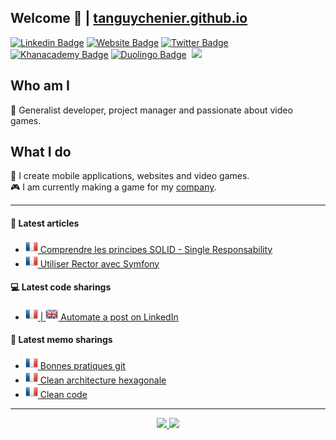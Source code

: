 ## Welcome 👋 | <a href="https://tanguychenier.github.io/tanguychenier"> tanguychenier.github.io </a>

[![Linkedin Badge](https://img.shields.io/badge/-linkedin-blue?style=flat&logo=Linkedin&logoColor=white&link=https://www.linkedin.com/in/tanguy-chenier/)](https://www.linkedin.com/in/tanguy-chenier/)
[![Website Badge](https://img.shields.io/badge/-tansoftware-47CCCC?style=flat&logo=Google-Chrome&logoColor=white&link=https://www.tansoftware.com)](https://www.tansoftware.com)
[![Twitter Badge](https://img.shields.io/badge/-twitter-1ca0f1?style=flat&labelColor=1ca0f1&logo=twitter&logoColor=white&link=https://twitter.com/ChenierTanguy)](https://twitter.com/ChenierTanguy)
[![Khanacademy Badge](https://img.shields.io/badge/-khanacademy-14BF96?style=flat&labelColor=14BF96&logo=khanacademy&logoColor=white&link=https://fr.khanacademy.org/profile/tanguychenier)](https://fr.khanacademy.org/profile/tanguychenier)
[![Duolingo Badge](https://img.shields.io/badge/-duolingo-yellow?style=flat&labelColor=yellow&logo=khanacademy&logoColor=white&link=https://www.duolingo.com/profile/tchenier)](https://www.duolingo.com/profile/tchenier)&nbsp;
![](https://komarev.com/ghpvc/?username=tanguychenier)

## Who am I
🚀 Generalist developer, project manager and passionate about video games.

## What I do
💭 I create mobile applications, websites and video games.     
🎮 I am currently making a game for my [company](https://github.com/Tan-Software).

------------

#### 📒 Latest articles

- [<img src="https://raw.githubusercontent.com/gosquared/flags/master/flags/flags/shiny/24/France.png" width="20"/> Comprendre les principes SOLID - Single Responsability](https://tansoftware.com/community/article/comprendre-les-principes-solid---s)
- [<img src="https://raw.githubusercontent.com/gosquared/flags/master/flags/flags/shiny/24/France.png" width="20"/> Utiliser Rector avec Symfony](https://tansoftware.com/community/article/utiliser-rector-avec-symfony)

#### ‍💻 Latest code sharings

- [<img src="https://raw.githubusercontent.com/gosquared/flags/master/flags/flags/shiny/24/France.png" width="20"/> | <img src="https://raw.githubusercontent.com/gosquared/flags/master/flags/flags/shiny/24/United-Kingdom.png" width="20"/> Automate a post on LinkedIn](https://github.com/Tan-Software/automate_linkedin_posting)

#### 📝 Latest memo sharings

- [<img src="https://raw.githubusercontent.com/gosquared/flags/master/flags/flags/shiny/24/France.png" width="20"/> Bonnes pratiques git](https://github.com/Tan-Software/bonnes_pratiques_git)
- [<img src="https://raw.githubusercontent.com/gosquared/flags/master/flags/flags/shiny/24/France.png" width="20"/> Clean architecture hexagonale](https://github.com/Tan-Software/clean_architecture_hexagonale)
- [<img src="https://raw.githubusercontent.com/gosquared/flags/master/flags/flags/shiny/24/France.png" width="20"/> Clean code](https://github.com/Tan-Software/clean_code)

------------

<p align="center">
  <a href="https://github.com/tanguychenier">
    <img height="180em" src="https://github-readme-stats-eight-theta.vercel.app/api?username=tanguychenier&show_icons=true&theme=vue&include_all_commits=true&count_private=true"/>
    <img height="180em" src="https://github-readme-stats-eight-theta.vercel.app/api/top-langs/?username=tanguychenier&layout=compact&langs_count=8&theme=vue"/>
  </a>
</p>
